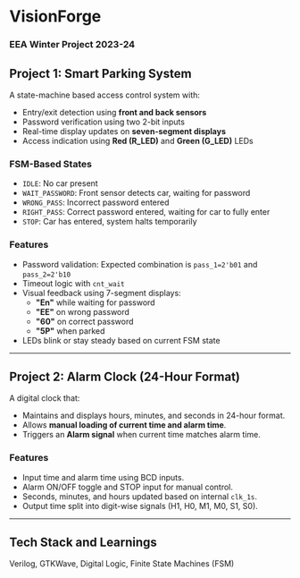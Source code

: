 # VisionForge
### EEA Winter Project 2023-24 <br />

## Project 1: Smart Parking System

A state-machine based access control system with:
- Entry/exit detection using **front and back sensors**
- Password verification using two 2-bit inputs
- Real-time display updates on **seven-segment displays**
- Access indication using **Red (R_LED)** and **Green (G_LED)** LEDs

### FSM-Based States
- `IDLE`: No car present
- `WAIT_PASSWORD`: Front sensor detects car, waiting for password
- `WRONG_PASS`: Incorrect password entered
- `RIGHT_PASS`: Correct password entered, waiting for car to fully enter
- `STOP`: Car has entered, system halts temporarily

### Features
- Password validation: Expected combination is `pass_1=2'b01` and `pass_2=2'b10`
- Timeout logic with `cnt_wait`
- Visual feedback using 7-segment displays:
  - **"En"** while waiting for password
  - **"EE"** on wrong password
  - **"60"** on correct password
  - **"5P"** when parked
- LEDs blink or stay steady based on current FSM state

---

## Project 2: Alarm Clock (24-Hour Format)

A digital clock that:
- Maintains and displays hours, minutes, and seconds in 24-hour format.
- Allows **manual loading of current time and alarm time**.
- Triggers an **Alarm signal** when current time matches alarm time.

### Features
- Input time and alarm time using BCD inputs.
- Alarm ON/OFF toggle and STOP input for manual control.
- Seconds, minutes, and hours updated based on internal `clk_1s`.
- Output time split into digit-wise signals (H1, H0, M1, M0, S1, S0).

---

## Tech Stack and Learnings

Verilog, GTKWave, Digital Logic, Finite State Machines (FSM)
